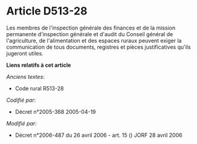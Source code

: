 # Article D513-28

Les membres de l'inspection générale des finances et de la mission permanente d'inspection générale et d'audit du Conseil
général de l'agriculture, de l'alimentation et des espaces ruraux peuvent exiger la communication de tous documents,
registres et pièces justificatives qu'ils jugeront utiles.

**Liens relatifs à cet article**

_Anciens textes_:

  - Code rural R513-28

_Codifié par_:

  - Décret n°2005-368 2005-04-19

_Modifié par_:

  - Décret n°2006-487 du 26 avril 2006 - art. 15 () JORF 28 avril 2006
